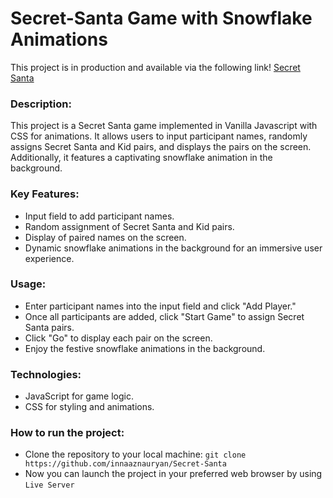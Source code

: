 # Secret-Santa Game with Snowflake Animations

This project is in production and available via the following link! [Secret Santa](https://secretsantagamewithanimation.netlify.app/)

### Description:
This project is a Secret Santa game implemented in Vanilla Javascript with CSS for animations. It allows users to input participant names, randomly assigns Secret Santa and Kid pairs, and displays the pairs on the screen. Additionally, it features a captivating snowflake animation in the background.

### Key Features:
* Input field to add participant names.
* Random assignment of Secret Santa and Kid pairs.
* Display of paired names on the screen.
* Dynamic snowflake animations in the background for an immersive user experience.

### Usage:
* Enter participant names into the input field and click "Add Player."
* Once all participants are added, click "Start Game" to assign Secret Santa pairs.
* Click "Go" to display each pair on the screen.
* Enjoy the festive snowflake animations in the background.

### Technologies:
* JavaScript for game logic.
* CSS for styling and animations.

### How to run the project:
* Clone the repository to your local machine: `git clone https://github.com/innaaznauryan/Secret-Santa`
* Now you can launch the project in your preferred web browser by using `Live Server`
